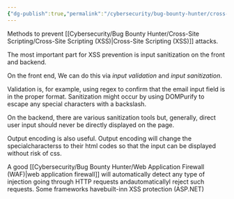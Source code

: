 ```yaml
---
{"dg-publish":true,"permalink":"/cybersecurity/bug-bounty-hunter/cross-site-scripting/xss-prevention/","tags":["XSS"]}
---
```


Methods to prevent [[Cybersecurity/Bug Bounty Hunter/Cross-Site Scripting/Cross-Site Scripting (XSS)\|Cross-Site Scripting (XSS)]] attacks.

The most important part for XSS prevention is input sanitization on the front and backend.

On the front end, We can do this via *input validation* and *input sanitization*.

Validation is, for example, using regex to confirm that the email input field is in the proper format.  Sanitization might occur by using DOMPurify to escape any special characters with a backslash.

On the backend, there are various sanitization tools but, generally, direct user input should never be directly displayed on the page.  

Output encoding is also useful.  Output encoding will change the specialcharacterss to their html codes so that the input can be displayed without risk of css.

A good [[Cybersecurity/Bug Bounty Hunter/Web Application Firewall (WAF)\|web application firewall]] will automatically detect any type of injection going through HTTP requests andautomaticallyl reject such requests.  Some frameworks havebuilt-inn XSS protection (ASP.NET)
